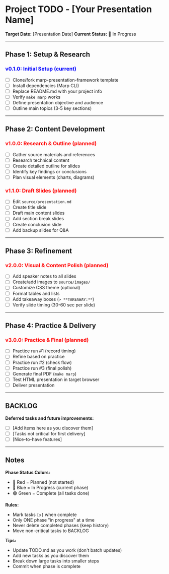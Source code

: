 # Project TODO - [Your Presentation Name]

**Target Date:** [Presentation Date]
**Current Status:** 🔵 In Progress

---

## Phase 1: Setup & Research

### <span style="color:blue">v0.1.0: Initial Setup (current)</span>

- [ ] Clone/fork marp-presentation-framework template
- [ ] Install dependencies (Marp CLI)
- [ ] Replace README.md with your project info
- [ ] Verify `make marp` works
- [ ] Define presentation objective and audience
- [ ] Outline main topics (3-5 key sections)

---

## Phase 2: Content Development

### <span style="color:red">v1.0.0: Research & Outline (planned)</span>

- [ ] Gather source materials and references
- [ ] Research technical content
- [ ] Create detailed outline for slides
- [ ] Identify key findings or conclusions
- [ ] Plan visual elements (charts, diagrams)

### <span style="color:red">v1.1.0: Draft Slides (planned)</span>

- [ ] Edit `source/presentation.md`
- [ ] Create title slide
- [ ] Draft main content slides
- [ ] Add section break slides
- [ ] Create conclusion slide
- [ ] Add backup slides for Q&A

---

## Phase 3: Refinement

### <span style="color:red">v2.0.0: Visual & Content Polish (planned)</span>

- [ ] Add speaker notes to all slides
- [ ] Create/add images to `source/images/`
- [ ] Customize CSS theme (optional)
- [ ] Format tables and lists
- [ ] Add takeaway boxes (`> **TAKEAWAY:**`)
- [ ] Verify slide timing (30-60 sec per slide)

---

## Phase 4: Practice & Delivery

### <span style="color:red">v3.0.0: Practice & Final (planned)</span>

- [ ] Practice run #1 (record timing)
- [ ] Refine based on practice
- [ ] Practice run #2 (check flow)
- [ ] Practice run #3 (final polish)
- [ ] Generate final PDF (`make marp`)
- [ ] Test HTML presentation in target browser
- [ ] Deliver presentation

---

## BACKLOG

**Deferred tasks and future improvements:**

- [ ] [Add items here as you discover them]
- [ ] [Tasks not critical for first delivery]
- [ ] [Nice-to-have features]

---

## Notes

**Phase Status Colors:**
- 🔴 Red = Planned (not started)
- 🔵 Blue = In Progress (current phase)
- 🟢 Green = Complete (all tasks done)

**Rules:**
- Mark tasks `[x]` when complete
- Only ONE phase "in progress" at a time
- Never delete completed phases (keep history)
- Move non-critical tasks to BACKLOG

**Tips:**
- Update TODO.md as you work (don't batch updates)
- Add new tasks as you discover them
- Break down large tasks into smaller steps
- Commit when phase is complete
